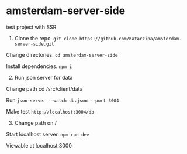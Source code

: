# amsterdam-server-side
test project with SSR

1. Clone the repo.
`git clone https://github.com/Katarzina/amsterdam-server-side.git`

Change directories.
`cd amsterdam-server-side`

Install dependencies.
`npm i`

2. Run json server for data 

Change path cd /src/client/data 

Run `json-server --watch db.json --port 3004`

Make test `http://localhost:3004/db`

3. Change path on /

Start localhost server.
`npm run dev`

Viewable at localhost:3000 

